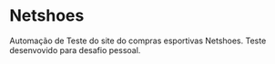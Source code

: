 # Netshoes
Automação de Teste do site do compras esportivas Netshoes.
Teste desenvovido para desafio pessoal.
